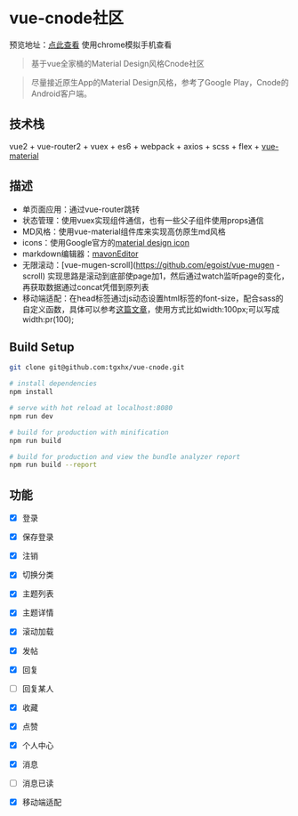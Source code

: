 # vue-cnode社区

预览地址：[点此查看](http://39.108.14.248/node)
使用chrome模拟手机查看

> 基于vue全家桶的Material Design风格Cnode社区
  
>  尽量接近原生App的Material Design风格，参考了Google Play，Cnode的Android客户端。
  
## 技术栈
vue2 + vue-router2 + vuex + es6 + webpack + axios + scss + flex + [vue-material](https://github.com/vuematerial/vue-material)

## 描述
* 单页面应用：通过vue-router跳转
* 状态管理：使用vuex实现组件通信，也有一些父子组件使用props通信
* MD风格：使用vue-material组件库来实现高仿原生md风格
* icons：使用Google官方的[material design icon](material.io/icons/)
* markdown编辑器：[mavonEditor](https://github.com/hinesboy/mavonEditor)
* 无限滚动：[vue-mugen-scroll](https://github.com/egoist/vue-mugen -scroll) 实现思路是滚动到底部使page加1，然后通过watch监听page的变化，再获取数据通过concat凭借到原列表
* 移动端适配：在head标签通过js动态设置html标签的font-size，配合sass的自定义函数，具体可以参考[这篇文章](https://segmentfault.com/a/1190000008721148)，使用方式比如width:100px;可以写成width:pr(100);

## Build Setup

``` bash
git clone git@github.com:tgxhx/vue-cnode.git

# install dependencies
npm install

# serve with hot reload at localhost:8080
npm run dev

# build for production with minification
npm run build

# build for production and view the bundle analyzer report
npm run build --report
```

## 功能
- [x] 登录
- [x] 保存登录
- [x] 注销 
- [x] 切换分类
- [x] 主题列表
- [x] 主题详情
- [x] 滚动加载
- [x] 发帖
- [x] 回复
- [ ] 回复某人
- [x] 收藏
- [x] 点赞
- [x] 个人中心 
- [x] 消息 
- [ ] 消息已读 
- [x] 移动端适配 

